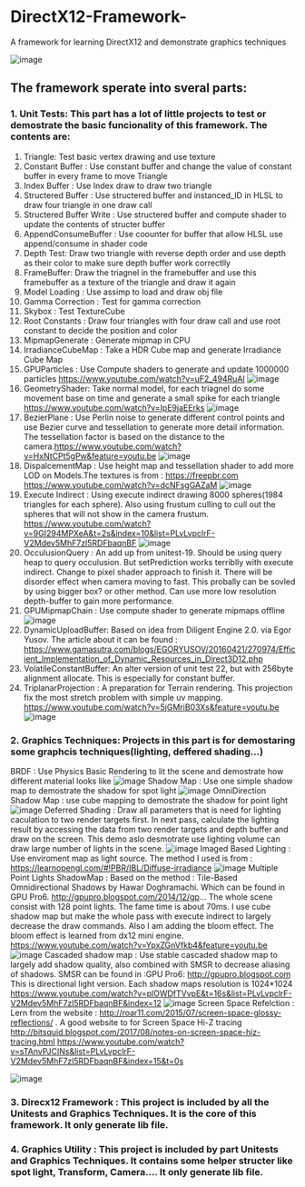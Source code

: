 # DirectX12-Framework-
A framework for learning DirectX12 and demonstrate graphics techniques 

![image](https://user-images.githubusercontent.com/30221942/41207912-0460ed48-6cd2-11e8-9a49-69f5b8cd9ba9.png)


## The framework sperate into sveral parts:

### 1. Unit Tests: This part has a lot of little projects to test or demostrate the basic funcionality of this framework. The contents are:

1. Triangle: Test basic vertex drawing and use texture 
2. Constant Buffer : Use constant buffer and change the value of constant buffer in every frame to move Triangle
3. Index Buffer : Use Index draw to draw two triangle
4. Structered Buffer : Use structered buffer and instanced_ID in HLSL to draw four triangle in one draw call
5. Structered Buffer Write : Use structered buffer and compute shader to update the contents of structer buffer
6. AppendConsumeBuffer : Use coounter for buffer that allow HLSL use append/consume in shader code
7. Depth Test: Draw two triangle with reverse depth order and use depth as their color to make sure depth buffer work correctlly
8. FrameBuffer: Draw the triagnel in the framebuffer and use this framebuffer as a texture of the triangle and draw it again
9. Model Loading : Use assimp to load and draw obj file
10. Gamma Correction : Test for gamma correction
11. Skybox : Test TextureCube
12. Root Constants : Draw four triangles with four draw call and use root constant to decide the position and color
13. MipmapGenerate : Generate mipmap in CPU
14. IrradianceCubeMap : Take a HDR Cube map and generate Irradiance Cube Map
15. GPUParticles : Use Compute shaders to generate and update 1000000 particles
https://www.youtube.com/watch?v=uF2_494RuAI
![image](https://user-images.githubusercontent.com/30221942/31530941-9f3a47a8-af98-11e7-9cc3-59843aa5a325.png)
16. GeometryShader: Take normal model, for each triagnel do some movement base on time and generate a small spike for each triangle
https://www.youtube.com/watch?v=IpE9jaEErks
![image](https://user-images.githubusercontent.com/30221942/31573775-273d989c-b077-11e7-9298-bd2c6c52d0fd.png)
17. BezierPlane : Use Perlin noise to generate different control points and use Bezier curve and tessellation to generate more detail information. The tessellation factor is based on the distance to the camera.https://www.youtube.com/watch?v=HxNtCPt5gPw&feature=youtu.be
![image](https://user-images.githubusercontent.com/30221942/31639809-9b22bff2-b28f-11e7-8f40-5b57fb8cab29.png)
18. DispalcementMap : Use height map and tessellation shader to add more LOD on Models.The textures is from : https://freepbr.com
https://www.youtube.com/watch?v=dcNFsgGAZaM
![image](https://user-images.githubusercontent.com/30221942/31986129-1bef2dea-b91c-11e7-8e8b-5a2790f47bc6.png)
19. Execute Indirect : Using execute indirect drawing 8000 spheres(1984 triangles for each sphere). Also using frustum culling to cull out the spheres that will not  show in the camera frustum. https://www.youtube.com/watch?v=9GI294MPXeA&t=2s&index=10&list=PLvLvpclrF-V2Mdev5MhF7zl5RDFbaqnBF
![image](https://user-images.githubusercontent.com/30221942/32411080-10b9a7e0-c18f-11e7-8d76-2a855768f004.png)
20. OcculusionQuery : An add up from unitest-19. Should be using query heap to query occulusion. But setPrediction works terriblly with execute indirect. Change to pixel shader approach to finish it. There will be disorder effect when camera moving to fast. This probally can be sovled by using bigger box? or other method. Can use more low resolution depth-buffer to gain more performance.
21. GPUMipmapChain : Use compute shader to generate mipmaps offline
![image](https://user-images.githubusercontent.com/30221942/35561278-a006fd1c-0564-11e8-8e8d-2ca6fa09d8ae.png)
22. DynamicUploadBuffer: Based on idea from Diligent Engine 2.0. via Egor Yusov. The article about it can be found :   
https://www.gamasutra.com/blogs/EGORYUSOV/20160421/270974/Efficient_Implementation_of_Dynamic_Resources_in_Direct3D12.php
23. VolatileConstantBuffer: An alter version of unit test 22, but with 256byte alignment allocate. This is especially for constant buffer.
24. TriplanarProjection : A preparation for Terrain rendering. This projection fix the most stretch problem with simple uv mapping.
https://www.youtube.com/watch?v=5jGMriB03Xs&feature=youtu.be
![image](https://user-images.githubusercontent.com/30221942/37317423-02e62ccc-2622-11e8-913c-44a54792628f.png)

### 2. Graphics Techniques: Projects in this part is for demostaring some graphcis techniques(lighting, deffered shading...)

BRDF : Use Physics Basic Rendering to lit the scene and demostrate how different material looks like
![image](https://user-images.githubusercontent.com/30221942/30778441-e20eee2a-a08a-11e7-8c28-bbb204175746.png)
Shadow Map : Use one simple shadow map to demostrate the shadow for spot light
![image](https://user-images.githubusercontent.com/30221942/30778472-b55a28e4-a08b-11e7-837f-89b9eabced1b.png)
OmniDirection Shadow Map : use cube mapping to demostrate the shadow for point light
![image](https://user-images.githubusercontent.com/30221942/30778465-6dd2e682-a08b-11e7-932d-416469c74cad.png)
Deferred Shading : Draw all parameters that is need for lighting caculation to two render targets first. In next pass, calculate the lighting result by accessing the data from two render targets and depth buffer and draw on the screen. This demo aslo desmotrate use lighting volume can draw large number of lights in the scene.
![image](https://user-images.githubusercontent.com/30221942/30778454-2ceaa09c-a08b-11e7-9b5c-1215392cc16b.png)
Imaged Based Lighting : Use enviroment map as light source. The method I used is from : https://learnopengl.com/#!PBR/IBL/Diffuse-irradiance
![image](https://user-images.githubusercontent.com/30221942/30882868-408c5a74-a2bf-11e7-98c6-b360ee58812c.png)
Multiple Point Lights ShadowMap : Based on the method :  Tile-Based Omnidirectional Shadows by Hawar Doghramachi. Which can be found in GPU Pro6. http://gpupro.blogspot.com/2014/12/gp...
The whole scene consist with 128 point lights. The fame time is about 70ms.
I use cube shadow map but make the whole pass with execute indirect to largely decrease the draw commands. 
Also I am adding the bloom effect. The bloom effect is learned from dx12 mini engine.
https://www.youtube.com/watch?v=YpxZGnVfkb4&feature=youtu.be
![image](https://user-images.githubusercontent.com/30221942/34026871-cfa18ebe-e10d-11e7-8080-4effde1b179d.png)
Cascaded shadow map : Use stable cascaded shadow map to largely add shadow quality, also combined with SMSR to decrease aliasing of shadows. SMSR can be found in :GPU Pro6: http://gpupro.blogspot.com 
This is directional light version. Each shadow maps resolution is 1024*1024
https://www.youtube.com/watch?v=plOWDfTVvpE&t=16s&list=PLvLvpclrF-V2Mdev5MhF7zl5RDFbaqnBF&index=12
![image](https://user-images.githubusercontent.com/30221942/34930601-1682d296-f97f-11e7-9211-8c52055a1d42.png)
Screen Space Refelction : Lern from the website : http://roar11.com/2015/07/screen-space-glossy-reflections/ . A good website to for Screen Space Hi-Z tracing http://bitsquid.blogspot.com/2017/08/notes-on-screen-space-hiz-tracing.html 
https://www.youtube.com/watch?v=sTAnvPJCINs&list=PLvLvpclrF-V2Mdev5MhF7zl5RDFbaqnBF&index=15&t=0s

![image](https://user-images.githubusercontent.com/30221942/41207912-0460ed48-6cd2-11e8-9a49-69f5b8cd9ba9.png)

### 3. Direcx12 Framework : This project is included by all the Unitests and Graphics Techniques. It is the core of this framework. It only generate lib file.
### 4. Graphics Utility : This project is included by part Unitests and Graphics Techniques. It contains some helper structer like spot light, Transform, Camera.... It only generate lib file.
